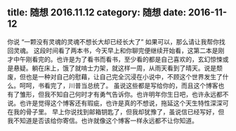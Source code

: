 title: 随想 2016.11.12
category: 随想
date: 2016-11-12
---

你说 “一颗没有灵魂的灵魂不想长大却已经长大了”
如果可以，那么请让我帮你找回灵魂。
这段时间看了两本书，今天早上和你聊完便继续开始看，这第二本是刚才中午刚看完的。也许是为了看书而看书，至少看的都是自己喜欢的，玄幻惊悚或是悬疑。躺在床上，饿了就啃士力架，就这样一周，从雨天看到了晴天。说是颓废，但也是一种对自己的慰藉，让自己完全沉浸在小说中，不顾这个世界发生了什么。呵呵，书看完了，川普当总统了。
虽说这些都是写给你的，而且这个博客也有了雏形，但我不知自己何时才有勇气告诉你。也许明年你生日吧，也许永远都不说。也许是觉得这个博客还有瑕疵，也许是真的不想说，拖延这个天生特性深深可在我的骨子里。
早上你说找到邮箱钥匙了，但我却犹豫了，虽说信已经写好，但我不知道是否该给你寄信。也许就像这个博客一样永远都不让你知道。

